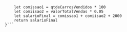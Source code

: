 ``` function calculaSalario(qtdeCarrosVendidos, valorTotalVendas) {
    let comissao1 = qtdeCarrosVendidos * 100
    let comiisao2 = valorTotalVendas * 0.05
    let salarioFinal = comissao1 + comiisao2 + 2000
    return salarioFinal
}```